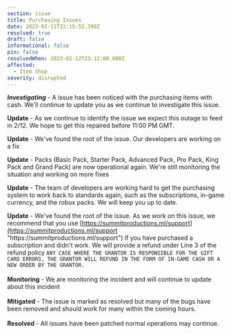 ```yaml
---
section: issue
title: Purchasing Issues
date: 2023-02-11T22:15:52.398Z
resolved: true
draft: false
informational: false
pin: false
resolvedWhen: 2023-02-12T23:12:00.000Z
affected:
  - Item Shop
severity: disrupted
---
```

***Investigating*** - A issue has been noticed with the purchasing items with cash. We'll continue to update you as we continue to investigate this issue.

**Update** - As we continue to identify the issue we expect this outage to feed in 2/12. We hope to get this repaired before 11:00 PM GMT.

**Update** - We've found the root of the issue. Our developers are working on a fix

**Update** - Packs (Basic Pack, Starter Pack, Advanced Pack, Pro Pack, King Pack and Grand Pack) are now operational again. We're still monitoring the situation and working on more fixes

**Update** - The team of developers are working hard to get the purchasing system to work back to standards again, such as the subscriptions, in-game currency, and the robux packs. We will keep you up to date.

**Update** - We've found the root of the issue. As we work on this issue, we recommend that you use [https://summitproductions.ml/support](https://summitproductions.ml/support "https\://summitproductions.ml/support") if you have purchased a subscription and didn't work. We will provide a refund under Line 3 of the refund policy `ANY CASE WHERE THE GRANTOR IS RESPONSIBLE FOR THE GIFT CARD ERRORS, THE GRANTOR WILL REFUND IN THE FORM OF IN-GAME CASH OR A NEW ORDER BY THE GRANTOR.`\
\
**M﻿onitoring** - We are monitoring the incident and will continue to update about this incident\
\
**M﻿itigated** - The issue is marked as resolved but many of the bugs have been removed and should work for many within the coming hours.\
\
**R﻿esolved** - All issues have been patched normal operations may continue.